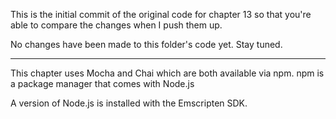 This is the initial commit of the original code for chapter 13 so that you're able to compare the changes when I push them up. 

No changes have been made to this folder's code yet. Stay tuned.


---

This chapter uses Mocha and Chai which are both available via npm. npm is a package manager that comes with Node.js

A version of Node.js is installed with the Emscripten SDK.